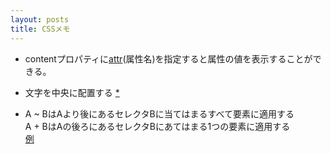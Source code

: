 ```yaml
---
layout: posts
title: CSSメモ 
---
```


* contentプロパティに[attr](https://developer.mozilla.org/en/docs/Web/CSS/attr)(属性名)を指定すると属性の値を表示することができる。    
  
* 文字を中央に配置する [*](http://jsdo.it/38elements/css-center-text)    

* A ~ BはAより後にあるセレクタBに当てはまるすべて要素に適用する  
A + BはAの後ろにあるセレクタBにあてはまる1つの要素に適用する  
[例](http://jsdo.it/38elements/css-selector-after)  
